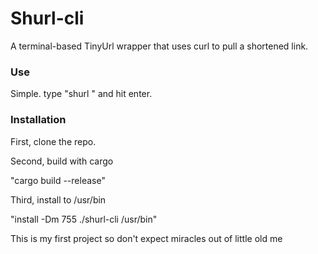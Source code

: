 # Shurl-cli
A terminal-based TinyUrl wrapper that uses curl to pull a shortened link.



### Use ###

Simple. type "shurl <PASTE URL HERE>" and hit enter. 


### Installation ###

First, clone the repo.

Second, build with cargo

"cargo build --release"

Third, install to /usr/bin

"install -Dm 755 ./shurl-cli /usr/bin"

This is my first project so don't expect miracles out of little old me
